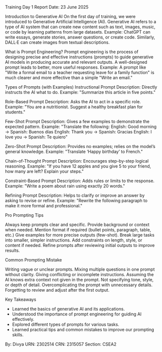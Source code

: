 Training Day 1 Report
Date: 23 June 2025

Introduction to Generative AI
On the first day of training, we were introduced to Generative Artificial Intelligence (AI). Generative AI refers to a type of AI system that can create new content such as text, images, music, or code by learning patterns from large datasets.
Example:
ChatGPT can write essays, generate stories, answer questions, or create code. Similarly, DALL·E can create images from textual descriptions.

What is Prompt Engineering?
Prompt engineering is the process of designing precise and effective instructions (prompts) to guide generative AI models in producing accurate and relevant outputs. A well-designed prompt leads to better, more useful responses.
Example:
A prompt like "Write a formal email to a teacher requesting leave for a family function" is much clearer and more effective than a simple "Write an email."

Types of Prompts (with Examples)
Instructional Prompt
Description: Directly instructs the AI what to do.
Example: "Summarize this article in five points."

Role-Based Prompt
Description: Asks the AI to act in a specific role.
Example: "You are a nutritionist. Suggest a healthy breakfast plan for students."

Few-Shot Prompt
Description: Gives a few examples to demonstrate the expected pattern.
Example:
"Translate the following:
English: Good morning → Spanish: Buenos días
English: Thank you → Spanish: Gracias
English: I love you → Spanish: Te quiero"

Zero-Shot Prompt
Description: Provides no examples; relies on the model’s general knowledge.
Example: "Translate ‘Happy birthday’ to French."

Chain-of-Thought Prompt
Description: Encourages step-by-step logical reasoning.
Example: "If you have 12 apples and you give 5 to your friend, how many are left? Explain your steps."

Constraint-Based Prompt
Description: Adds rules or limits to the response.
Example: "Write a poem about rain using exactly 20 words."

Refining Prompt
Description: Helps to clarify or improve an answer by asking to revise or refine.
Example: "Rewrite the following paragraph to make it more formal and professional."

Pro Prompting Tips

Always keep prompts clear and specific.
Provide background or context when needed.
Mention format if required (bullet points, paragraph, table, etc.)
Give examples for more precise outputs (few-shot).
Break large tasks into smaller, simpler instructions.
Add constraints on length, style, or content if needed.
Refine prompts after reviewing initial outputs to improve results.

Common Prompting Mistake

Writing vague or unclear prompts.
Mixing multiple questions in one prompt without clarity.
Giving conflicting or incomplete instructions.
Assuming the AI knows extra context not given in the prompt.
Not specifying tone, style, or depth of detail.
Overcomplicating the prompt with unnecessary details.
Forgetting to review and adjust after the first output.

Key Takeaways
* Learned the basics of generative AI and its applications.
* Understood the importance of prompt engineering for guiding AI effectively.
* Explored different types of prompts for various tasks.
* Learned practical tips and common mistakes to improve our prompting skills.

By: Divya
URN: 2302514
CRN: 2315057
Section: CSEA2



